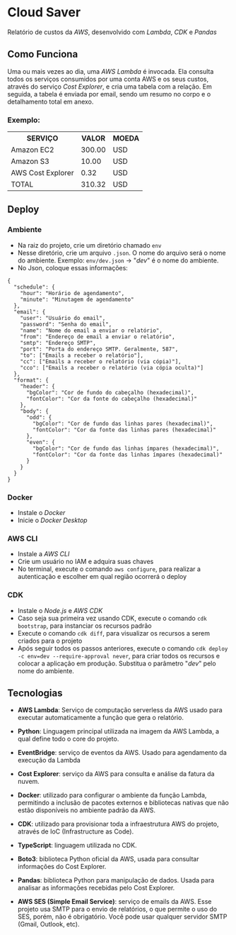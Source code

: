 # Cloud Saver

Relatório de custos da *AWS*, desenvolvido com *Lambda*, *CDK* e *Pandas*

## Como Funciona

Uma ou mais vezes ao dia, uma *AWS Lambda* é invocada. Ela consulta todos os serviços consumidos por uma conta AWS e os seus custos, através do serviço *Cost Explorer*, e cria uma tabela com a relação. Em seguida, a tabela é enviada por email, sendo um resumo no corpo e o detalhamento total em anexo.

### Exemplo:

<table>
  <tr>
    <th>SERVIÇO</th>
    <th>VALOR</th>
    <th>MOEDA</th>
  </tr>
  <tr>
    <td>Amazon EC2</td>
    <td>300.00</td>
    <td>USD</td>
  </tr>
  <tr>
    <td>Amazon S3</td>
    <td>10.00</td>
    <td>USD</td>
  </tr>
  <tr>
    <td>AWS Cost Explorer</td>
    <td>0.32</td>
    <td>USD</td>
  </tr>
  <tr>
    <td>TOTAL</td>
    <td>310.32</td>
    <td>USD</td>
  </tr>
</table>

## Deploy

### Ambiente
* Na raiz do projeto, crie um diretório chamado `env`
* Nesse diretório, crie um arquivo `.json`. O nome do arquivo será o nome do ambiente. Exemplo: `env/dev.json` -> "*dev*" é o nome do ambiente.
* No Json, coloque essas informações:

```
{
  "schedule": {
    "hour": "Horário de agendamento",
    "minute": "Minutagem de agendamento"
  },
  "email": {
    "user": "Usuário do email",
    "password": "Senha do email",
    "name": "Nome do email a enviar o relatório",
    "from": "Endereço de email a enviar o relatório",
    "smtp": "Endereço SMTP",
    "port": "Porta do endereço SMTP. Geralmente, 587",
    "to": ["Emails a receber o relatório"],
    "cc": ["Emails a receber o relatório (via cópia)"],
    "cco": ["Emails a receber o relatório (via cópia oculta)"]
  },
  "format": {
    "header": {
      "bgColor": "Cor de fundo do cabeçalho (hexadecimal)",
      "fontColor": "Cor da fonte do cabeçalho (hexadecimal)"
    },
    "body": {
      "odd": {
        "bgColor": "Cor de fundo das linhas pares (hexadecimal)",
        "fontColor": "Cor da fonte das linhas pares (hexadecimal)"
      },
      "even": {
        "bgColor": "Cor de fundo das linhas ímpares (hexadecimal)",
        "fontColor": "Cor da fonte das linhas ímpares (hexadecimal)"
      }
    }
  }
}
```

### Docker
* Instale o *Docker*
* Inicie o *Docker Desktop*

### AWS CLI
* Instale a *AWS CLI*
* Crie um usuário no IAM e adquira suas chaves
* No terminal, execute o comando `aws configure`, para realizar a autenticação e escolher em qual região ocorrerá o deploy

### CDK
* Instale o *Node.js* e *AWS CDK*
* Caso seja sua primeira vez usando CDK, execute o comando `cdk bootstrap`, para instanciar os recursos padrão
* Execute o comando `cdk diff`, para visualizar os recursos a serem criados para o projeto
* Após seguir todos os passos anteriores, execute o comando `cdk deploy -c env=dev --require-approval never`, para criar todos os recursos e colocar a aplicação em produção. Substitua o parâmetro "*dev*" pelo nome do ambiente.

## Tecnologias

* **AWS Lambda**: Serviço de computação serverless da AWS usado para executar automaticamente a função que gera o relatório.

* **Python**: Linguagem principal utilizada na imagem da AWS Lambda, a qual define todo o core do projeto.

* **EventBridge**: serviço de eventos da AWS. Usado para agendamento da execução da Lambda

* **Cost Explorer**: serviço da AWS para consulta e análise da fatura da nuvem.

* **Docker**: utilizado para configurar o ambiente da função Lambda, permitindo a inclusão de pacotes externos e bibliotecas nativas que não estão disponíveis no ambiente padrão da AWS.

* **CDK**: utilizado para provisionar toda a infraestrutura AWS do projeto, através de IoC (Infrastructure as Code).

* **TypeScript**: linguagem utilizada no CDK.

* **Boto3**: biblioteca Python oficial da AWS, usada para consultar informações do Cost Explorer.

* **Pandas**: biblioteca Python para manipulação de dados. Usada para analisar as informações recebidas pelo Cost Explorer.

* **AWS SES (Simple Email Service)**: serviço de emails da AWS. Esse projeto usa SMTP para o envio de relatórios, o que permite o uso do SES, porém, não é obrigatório. Você pode usar qualquer servidor SMTP (Gmail, Outlook, etc).